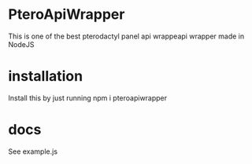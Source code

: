 # PteroApiWrapper
This is one of the best pterodactyl panel api wrappeapi wrapper made in NodeJS
# installation
Install this by just running npm i pteroapiwrapper
# docs
See example.js
